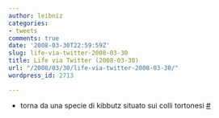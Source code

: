 ```yaml
---
author: leibniz
categories:
- tweets
comments: true
date: '2008-03-30T22:59:59Z'
slug: life-via-twitter-2008-03-30
title: Life via Twitter (2008-03-30)
url: "/2008/03/30/life-via-twitter-2008-03-30/"
wordpress_id: 2713

---
```

* torna da una specie di kibbutz situato sui colli tortonesi [#](http://twitter.com/leibniz/statuses/779394803)


